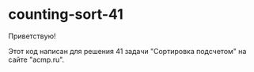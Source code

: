 # counting-sort-41

Приветствую!

Этот код написан для решения 41 задачи "Сортировка подсчетом" на сайте "acmp.ru".
